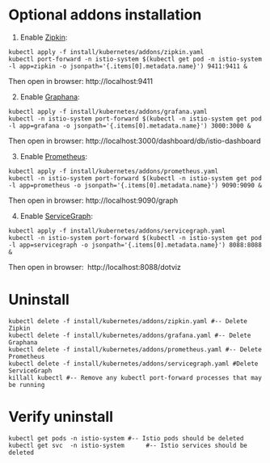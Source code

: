 # Optional addons installation

1. Enable [Zipkin](https://istio.io/docs/tasks/telemetry/distributed-tracing.html#accessing-the-dashboard):
```
kubectl apply -f install/kubernetes/addons/zipkin.yaml
kubectl port-forward -n istio-system $(kubectl get pod -n istio-system -l app=zipkin -o jsonpath='{.items[0].metadata.name}') 9411:9411 &
```
Then open in browser: http://localhost:9411

2. Enable [Graphana](https://istio.io/docs/tasks/telemetry/using-istio-dashboard.html):
```
kubectl apply -f install/kubernetes/addons/grafana.yaml
kubectl -n istio-system port-forward $(kubectl -n istio-system get pod -l app=grafana -o jsonpath='{.items[0].metadata.name}') 3000:3000 &
```
Then open in browser: http://localhost:3000/dashboard/db/istio-dashboard 

3. Enable [Prometheus](https://istio.io/docs/tasks/telemetry/querying-metrics.html):
```
kubectl apply -f install/kubernetes/addons/prometheus.yaml
kubectl -n istio-system port-forward $(kubectl -n istio-system get pod -l app=prometheus -o jsonpath='{.items[0].metadata.name}') 9090:9090 &
```
Then open in browser: http://localhost:9090/graph 

4. Enable [ServiceGraph](https://istio.io/docs/tasks/telemetry/servicegraph.html):
```
kubectl apply -f install/kubernetes/addons/servicegraph.yaml
kubectl -n istio-system port-forward $(kubectl -n istio-system get pod -l app=servicegraph -o jsonpath='{.items[0].metadata.name}') 8088:8088 &
```
Then open in browser:  http://localhost:8088/dotviz

# Uninstall
```
kubectl delete -f install/kubernetes/addons/zipkin.yaml #-- Delete Zipkin
kubectl delete -f install/kubernetes/addons/grafana.yaml #-- Delete Graphana
kubectl delete -f install/kubernetes/addons/prometheus.yaml #-- Delete Prometheus
kubectl delete -f install/kubernetes/addons/servicegraph.yaml #Delete ServiceGraph
killall kubectl #-- Remove any kubectl port-forward processes that may be running
```

#  Verify uninstall
```
kubectl get pods -n istio-system #-- Istio pods should be deleted
kubectl get svc  -n istio-system      #-- Istio services should be deleted
```
